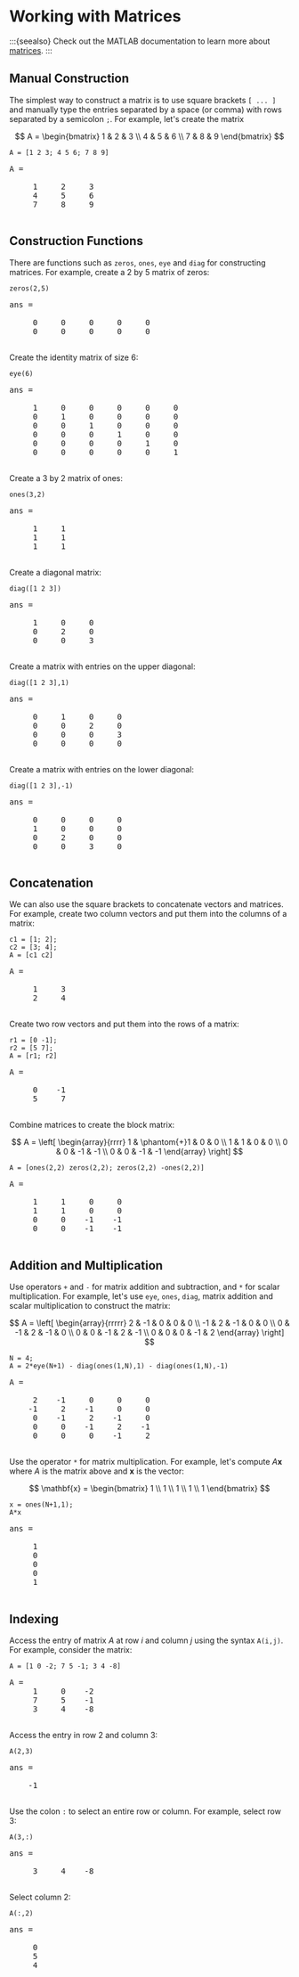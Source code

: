 # Working with Matrices

:::{seealso}
Check out the MATLAB documentation to learn more about [matrices](https://www.mathworks.com/help/matlab/matrices-and-arrays.html).
:::

## Manual Construction

The simplest way to construct a matrix is to use square brackets `[ ... ]` and manually type the entries separated by a space (or comma) with rows separated by a semicolon `;`. For example, let's create the matrix

$$
A = \begin{bmatrix} 1 & 2 & 3 \\ 4 & 5 & 6 \\ 7 & 8 & 9 \end{bmatrix}
$$

```none
A = [1 2 3; 4 5 6; 7 8 9]
```

<pre class="output">
A =

     1     2     3
     4     5     6
     7     8     9

</pre>

## Construction Functions

There are functions such as `zeros`, `ones`, `eye` and `diag` for constructing matrices. For example, create a 2 by 5 matrix of zeros:

```none
zeros(2,5)
```

<pre class="output">
ans =

     0     0     0     0     0
     0     0     0     0     0

</pre>

Create the identity matrix of size 6:

```none
eye(6)
```

<pre class="output">
ans =

     1     0     0     0     0     0
     0     1     0     0     0     0
     0     0     1     0     0     0
     0     0     0     1     0     0
     0     0     0     0     1     0
     0     0     0     0     0     1

</pre>

Create a 3 by 2 matrix of ones:

```none
ones(3,2)
```

<pre class="output">
ans =

     1     1
     1     1
     1     1

</pre>

Create a diagonal matrix:

```none
diag([1 2 3])
```

<pre class="output">
ans =

     1     0     0
     0     2     0
     0     0     3

</pre>

Create a matrix with entries on the upper diagonal:

```none
diag([1 2 3],1)
```

<pre class="output">
ans =

     0     1     0     0
     0     0     2     0
     0     0     0     3
     0     0     0     0

</pre>

Create a matrix with entries on the lower diagonal:

```none
diag([1 2 3],-1)
```

<pre class="output">
ans =

     0     0     0     0
     1     0     0     0
     0     2     0     0
     0     0     3     0

</pre>

## Concatenation

We can also use the square brackets to concatenate vectors and matrices. For example, create two column vectors and put them into the columns of a matrix:

```none
c1 = [1; 2];
c2 = [3; 4];
A = [c1 c2]
```

<pre class="output">
A =

     1     3
     2     4

</pre>

Create two row vectors and put them into the rows of a matrix:

```none
r1 = [0 -1];
r2 = [5 7];
A = [r1; r2]
```

<pre class="output">
A =

     0    -1
     5     7

</pre>

Combine matrices to create the block matrix:

$$
A = \left[ \begin{array}{rrrr} 1 & \phantom{+}1 & 0 & 0 \\ 1 & 1 & 0 & 0 \\ 0 & 0 & -1 & -1 \\ 0 & 0 & -1 & -1 \end{array} \right]
$$

```none
A = [ones(2,2) zeros(2,2); zeros(2,2) -ones(2,2)]
```

<pre class="output">
A =

     1     1     0     0
     1     1     0     0
     0     0    -1    -1
     0     0    -1    -1

</pre>

## Addition and Multiplication

Use operators `+` and `-` for matrix addition and subtraction, and `*` for scalar multiplication. For example, let's use `eye`, `ones`, `diag`, matrix addition and scalar multiplication to construct the matrix:

$$
A = \left[ \begin{array}{rrrrr}
2 & -1 & 0 & 0 & 0 \\
-1 & 2 & -1 & 0 & 0 \\
0 & -1 & 2 & -1 & 0 \\
0 & 0 & -1 & 2 & -1 \\
0 & 0 & 0 & -1 & 2 \end{array} \right]
$$

```none
N = 4;
A = 2*eye(N+1) - diag(ones(1,N),1) - diag(ones(1,N),-1)
```

<pre class="output">
A =

     2    -1     0     0     0
    -1     2    -1     0     0
     0    -1     2    -1     0
     0     0    -1     2    -1
     0     0     0    -1     2

</pre>

Use the operator `*` for matrix multiplication. For example, let's compute $A \mathbf{x}$ where $A$ is the matrix above and $\mathbf{x}$ is the vector:

$$
\mathbf{x} = \begin{bmatrix} 1 \\ 1 \\ 1 \\ 1 \\ 1 \end{bmatrix}
$$

```none
x = ones(N+1,1);
A*x
```

<pre class="output">
ans =

     1
     0
     0
     0
     1

</pre>


## Indexing

Access the entry of matrix $A$ at row $i$ and column $j$ using the syntax `A(i,j)`. For example, consider the matrix:

```none
A = [1 0 -2; 7 5 -1; 3 4 -8]
```

<pre class="output">
A =
     1     0    -2
     7     5    -1
     3     4    -8

</pre>

Access the entry in row 2 and column 3:

```none
A(2,3)
```

<pre class="output">
ans =

    -1

</pre>

Use the colon `:` to select an entire row or column. For example, select row 3:

```none
A(3,:)
```

<pre class="output">
ans =

     3     4    -8

</pre>

Select column 2:

```none
A(:,2)
```

<pre class="output">
ans =

     0
     5
     4

</pre>